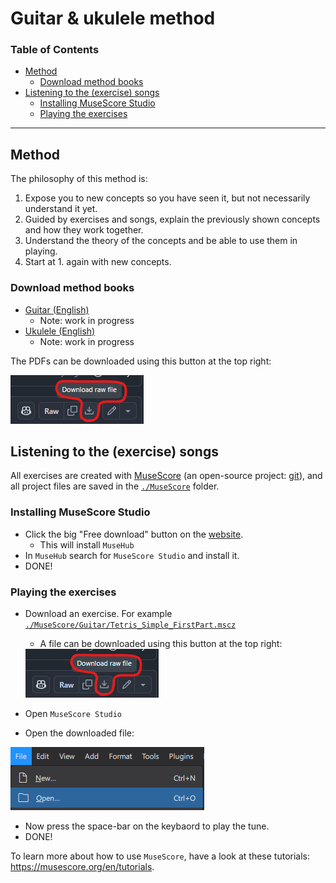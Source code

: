 # Guitar & ukulele method

### Table of Contents
- [Method](#method)
    - [Download method books](#download-method-books)
- [Listening to the (exercise) songs](#listening-to-the-exercise-songs)
    - [Installing MuseScore Studio](#installing-musescore-studio)
    - [Playing the exercises](#playing-the-exercises)

---

## Method

The philosophy of this method is:
1. Expose you to new concepts so you have seen it, but not necessarily understand it yet.
2. Guided by exercises and songs, explain the previously shown concepts and how they work together.
3. Understand the theory of the concepts and be able to use them in playing.
4. Start at 1. again with new concepts.

### Download method books
- [Guitar (English)](./MethodBooks/GuitarMethod_EN/main.pdf)
    - Note: work in progress
- [Ukulele (English)](./MethodBooks/UkuleleMethod_EN/main.pdf)
    - Note: work in progress

The PDFs can be downloaded using this button at the top right:
    
<img src="Images/GitDownloadFile.png">

## Listening to the (exercise) songs
All exercises are created with [MuseScore](https://musescore.org/en) (an open-source project: [git](https://github.com/musescore/MuseScore)), and all project files are saved in the [`./MuseScore`](./MuseScore/) folder.

### Installing MuseScore Studio
- Click the big "Free download" button on the [website](https://musescore.org/en).
    - This will install `MuseHub`
- In `MuseHub` search for `MuseScore Studio` and install it.
- DONE!

### Playing the exercises

- Download an exercise. For example [`./MuseScore/Guitar/Tetris_Simple_FirstPart.mscz`](./MuseScore/Guitar/Tetris_Simple_FirstPart.mscz)
    - A file can be downloaded using this button at the top right:
    
    <img src="Images/GitDownloadFile.png">

- Open `MuseScore Studio`
- Open the downloaded file:

<img src="Images/MuseScoreOpenProject.png">

- Now press the space-bar on the keybaord to play the tune.
- DONE!

To learn more about how to use `MuseScore`, have a look at these tutorials: https://musescore.org/en/tutorials.